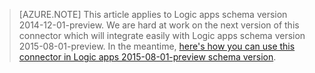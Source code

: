 > [AZURE.NOTE] This article applies to Logic apps schema version 2014-12-01-preview. We are hard at work on the next version of this connector which will integrate easily with Logic apps schema version 2015-08-01-preview. In the meantime, [here's how you can use this connector in Logic apps 2015-08-01-preview schema version](https://blogs.msdn.microsoft.com/logicapps/2016/02/25/accessing-v1-apis-and-biztalk-apis-from-logic-apps/).
